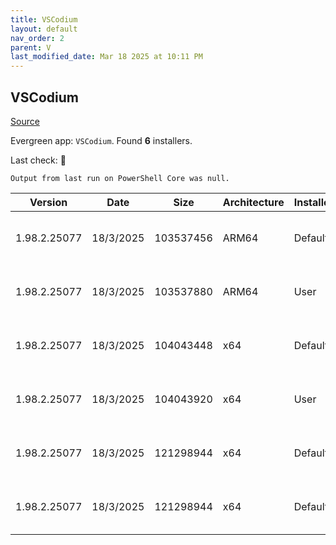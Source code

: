 ```yaml
---
title: VSCodium
layout: default
nav_order: 2
parent: V
last_modified_date: Mar 18 2025 at 10:11 PM
---
```


## VSCodium

[Source](https://vscodium.com)

Evergreen app: `VSCodium`. Found **6** installers.

Last check: 🔴
```
Output from last run on PowerShell Core was null.
```

| Version      | Date      | Size      | Architecture | InstallerType | Type | URI                                                                                                                                                                                                                                      |
| ------------ | --------- | --------- | ------------ | ------------- | ---- | ---------------------------------------------------------------------------------------------------------------------------------------------------------------------------------------------------------------------------------------- |
| 1.98.2.25077 | 18/3/2025 | 103537456 | ARM64        | Default       | exe  | [https://github.com/VSCodium/vscodium/releases/download/1.98.2.25077/VSCodiumSetup-arm64-1.98.2.25077.exe](https://github.com/VSCodium/vscodium/releases/download/1.98.2.25077/VSCodiumSetup-arm64-1.98.2.25077.exe)                     |
| 1.98.2.25077 | 18/3/2025 | 103537880 | ARM64        | User          | exe  | [https://github.com/VSCodium/vscodium/releases/download/1.98.2.25077/VSCodiumUserSetup-arm64-1.98.2.25077.exe](https://github.com/VSCodium/vscodium/releases/download/1.98.2.25077/VSCodiumUserSetup-arm64-1.98.2.25077.exe)             |
| 1.98.2.25077 | 18/3/2025 | 104043448 | x64          | Default       | exe  | [https://github.com/VSCodium/vscodium/releases/download/1.98.2.25077/VSCodiumSetup-x64-1.98.2.25077.exe](https://github.com/VSCodium/vscodium/releases/download/1.98.2.25077/VSCodiumSetup-x64-1.98.2.25077.exe)                         |
| 1.98.2.25077 | 18/3/2025 | 104043920 | x64          | User          | exe  | [https://github.com/VSCodium/vscodium/releases/download/1.98.2.25077/VSCodiumUserSetup-x64-1.98.2.25077.exe](https://github.com/VSCodium/vscodium/releases/download/1.98.2.25077/VSCodiumUserSetup-x64-1.98.2.25077.exe)                 |
| 1.98.2.25077 | 18/3/2025 | 121298944 | x64          | Default       | msi  | [https://github.com/VSCodium/vscodium/releases/download/1.98.2.25077/VSCodium-x64-1.98.2.25077.msi](https://github.com/VSCodium/vscodium/releases/download/1.98.2.25077/VSCodium-x64-1.98.2.25077.msi)                                   |
| 1.98.2.25077 | 18/3/2025 | 121298944 | x64          | Default       | msi  | [https://github.com/VSCodium/vscodium/releases/download/1.98.2.25077/VSCodium-x64-updates-disabled-1.98.2.25077.msi](https://github.com/VSCodium/vscodium/releases/download/1.98.2.25077/VSCodium-x64-updates-disabled-1.98.2.25077.msi) |
